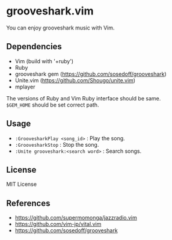 grooveshark.vim
===
You can enjoy grooveshark music with Vim.


Dependencies
---

* Vim (build with '+ruby')
* Ruby
* grooveshark gem (https://github.com/sosedoff/grooveshark)
* Unite.vim (https://github.com/Shougo/unite.vim)
* mplayer

The versions of Ruby and Vim Ruby interface should be same.  
`$GEM_HOME` should be set correct path.

Usage
---

* `:GroovesharkPlay <song_id>` : Play the song.
* `:GroovesharkStop` : Stop the song.
* `:Unite grooveshark:<search word>` : Search songs.


License
---
MIT License


References
---

* https://github.com/supermomonga/jazzradio.vim
* https://github.com/vim-jp/vital.vim
* https://github.com/sosedoff/grooveshark

